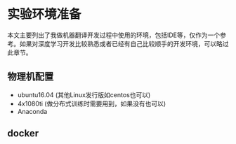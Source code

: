 # 实验环境准备
本文主要列出了我做机器翻译开发过程中使用的环境，包括IDE等，仅作为一个参考。如果对深度学习开发比较熟悉或者已经有自己比较顺手的开发环境，可以略过此章节。

## 物理机配置
- ubuntu16.04 (其他Linux发行版如centos也可以)
- 4x1080ti (做分布式训练时需要用到，如果没有也可以)
- Anaconda 


## docker
